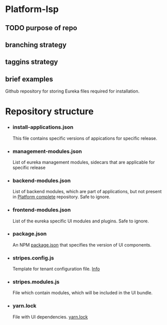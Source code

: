 # Platform-lsp

## TODO purpose of repo
## branching strategy
## taggins strategy
## brief examples

Github repository for storing Eureka files required for installation.

# Repository structure

  - ### install-applications.json
    This file contains specific versions of appications for specific release.

  - ### management-modules.json
    List of eureka management modules, sidecars that are applicable for specific release

  - ### backend-modules.json
    List of backend modules, which are part of applications, but not present in [Platform complete](https://github.com/folio-org/platform-complete) repository. Safe to ignore.

  - ### frontend-modules.json
    List of the eureka specific UI modules and plugins. Safe to ignore.

  - ### package.json
    An NPM [package.json](https://docs.npmjs.com/cli/v10/configuring-npm/package-json) that specifies the version of UI components.

  - ### stripes.config.js
    Template for tenant configuration file. [Info](https://github.com/folio-org/stripes-sample-platform)

  - ### stripes.modules.js
    File which contain modules, which will be included in the UI bundle.

  - ### yarn.lock
    File with UI dependencies. [yarn.lock](https://classic.yarnpkg.com/lang/en/docs/yarn-lock/)
    
